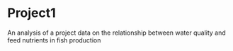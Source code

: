 # Project1
An analysis of a project data on the relationship between water quality and feed  nutrients in fish production
